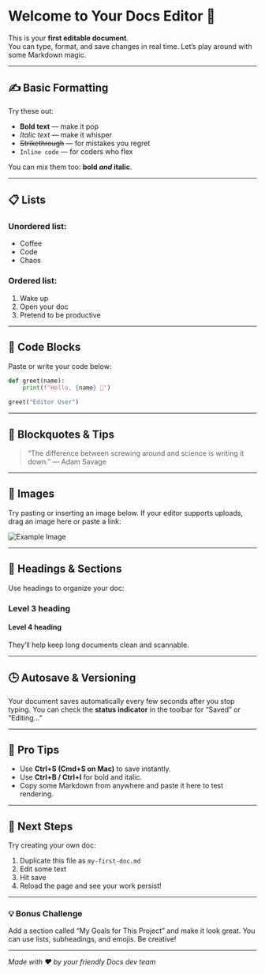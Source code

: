 # Welcome to Your Docs Editor 📝

This is your **first editable document**.  
You can type, format, and save changes in real time. Let’s play around with some Markdown magic.

---

## ✍️ Basic Formatting
Try these out:
- **Bold text** — make it pop  
- *Italic text* — make it whisper  
- ~~Strikethrough~~ — for mistakes you regret  
- `Inline code` — for coders who flex  

You can mix them too: **bold *and* italic**.

---

## 📋 Lists
### Unordered list:
- Coffee
- Code
- Chaos

### Ordered list:
1. Wake up
2. Open your doc
3. Pretend to be productive

---

## 🧮 Code Blocks
Paste or write your code below:
```python
def greet(name):
    print(f"Hello, {name} 👋")

greet("Editor User")
```

---

## 🧱 Blockquotes & Tips

> “The difference between screwing around and science is writing it down.”
> — Adam Savage

---

## 📸 Images

Try pasting or inserting an image below.
If your editor supports uploads, drag an image here or paste a link:

![Example Image](https://placekitten.com/300/200)

---

## 📅 Headings & Sections

Use headings to organize your doc:

### Level 3 heading

#### Level 4 heading

They’ll help keep long documents clean and scannable.

---

## 🕒 Autosave & Versioning

Your document saves automatically every few seconds after you stop typing.
You can check the **status indicator** in the toolbar for “Saved” or “Editing…”

---

## 🧠 Pro Tips

* Use **Ctrl+S (Cmd+S on Mac)** to save instantly.
* Use **Ctrl+B / Ctrl+I** for bold and italic.
* Copy some Markdown from anywhere and paste it here to test rendering.

---

## 🚀 Next Steps

Try creating your own doc:

1. Duplicate this file as `my-first-doc.md`
2. Edit some text
3. Hit save
4. Reload the page and see your work persist!

---

### 💡 Bonus Challenge

Add a section called “My Goals for This Project” and make it look great.
You can use lists, subheadings, and emojis. Be creative!

---

*Made with ❤️ by your friendly Docs dev team*
